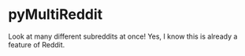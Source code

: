 # pyMultiReddit
Look at many different subreddits at once! Yes, I know this is already a feature of Reddit.
